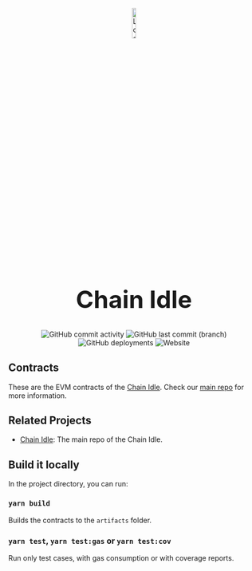<p align="center">
  <a href="https://chain-idle.vercel.app/">
    <img alt="Logo" src="https://raw.githubusercontent.com/handsome0hell/chain-idle/master/assets/logo.svg" width="12.5%" />
  </a>
</p>

<h1 align="center" style="font-size: 48px;">
  Chain Idle
</h1>

<p align="center">
  <img alt="GitHub commit activity" src="https://img.shields.io/github/commit-activity/w/handsome0hell/chain-idle-contracts">
  <img alt="GitHub last commit (branch)" src="https://img.shields.io/github/last-commit/handsome0hell/chain-idle-contracts/master">
  <img alt="GitHub deployments" src="https://img.shields.io/github/deployments/handsome0hell/chain-idle/production">
  <img alt="Website" src="https://img.shields.io/website?url=https%3A%2F%2Fchain-idle.vercel.app%2F">
</p>

## Contracts

These are the EVM contracts of the [Chain Idle](https://chain-idle.vercel.app/). Check our [main repo](https://github.com/handsome0hell/chain-idle) for more information.

## Related Projects

* [Chain Idle](https://github.com/handsome0hell/chain-idle): The main repo of the Chain Idle.

## Build it locally

In the project directory, you can run:

### `yarn build`

Builds the contracts to the `artifacts` folder.

### `yarn test`, `yarn test:gas` or `yarn test:cov`

Run only test cases, with gas consumption or with coverage reports.